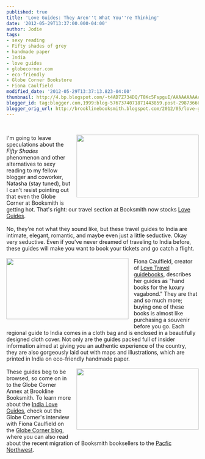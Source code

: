 ```yaml
---
published: true
title: 'Love Guides: They Aren''t What You''re Thinking'
date: '2012-05-29T13:37:00.000-04:00'
author: Jodie
tags:
- sexy reading
- Fifty shades of grey
- handmade paper
- India
- love guides
- globecorner.com
- eco-friendly
- Globe Corner Bookstore
- Fiona Caulfield
modified_date: '2012-05-29T13:37:13.823-04:00'
thumbnail: http://4.bp.blogspot.com/-t4AD7Z734DQ/T8Kc5FspguI/AAAAAAAAAeA/N-S-UKAhAfg/s72-c/AllBooks.jpg
blogger_id: tag:blogger.com,1999:blog-5767374071871443859.post-2987366602719969342
blogger_orig_url: http://brooklinebooksmith.blogspot.com/2012/05/love-guides-they-arent-what-youre.html
---
```


<br /><div><a href="http://4.bp.blogspot.com/-t4AD7Z734DQ/T8Kc5FspguI/AAAAAAAAAeA/N-S-UKAhAfg/s1600/AllBooks.jpg" imageanchor="1" style="clear: right; cssfloat: right; float: right; margin-bottom: 1em; margin-left: 1em;"><img border="0" height="164" qba="true" src="http://4.bp.blogspot.com/-t4AD7Z734DQ/T8Kc5FspguI/AAAAAAAAAeA/N-S-UKAhAfg/s320/AllBooks.jpg" width="320" /></a>I'm going to leave speculations about the <em>Fifty Shades</em> phenomenon and other alternatives to sexy reading to my fellow blogger and coworker, Natasha (stay tuned),&nbsp;but I&nbsp;can't resist pointing&nbsp;out that even the&nbsp;Globe Corner&nbsp;at Booksmith is getting hot. That's right: our travel section at Booksmith now stocks <a href="http://www.globecorner.com/s/214.html">Love Guides</a>.</div><div><br /></div><div>No, they're not what they sound like, but these travel guides to India&nbsp;are intimate, elegant, romantic,&nbsp;and maybe even just a little seductive. Okay very seductive. Even if you've never dreamed of traveling to India before, these guides&nbsp;will make you want to book your tickets and go catch a flight.</div><div><br /></div><div><a href="http://3.bp.blogspot.com/-rASrLxe92Bs/T8Kc1lWHiLI/AAAAAAAAAdw/KlU_nz9Cf40/s1600/Bengaluru_map_illo.jpg" imageanchor="1" style="clear: left; cssfloat: left; float: left; margin-bottom: 1em; margin-right: 1em;"><img border="0" height="160" qba="true" src="http://3.bp.blogspot.com/-rASrLxe92Bs/T8Kc1lWHiLI/AAAAAAAAAdw/KlU_nz9Cf40/s320/Bengaluru_map_illo.jpg" width="320" /></a></div><div>Fiona Caulfield, creator of <a href="http://www.globecorner.com/s/214.html">Love Travel guidebooks</a>,&nbsp;describes her guides as "hand books for the luxury vagabond." They are that and so much more; buying one of these books is almost like purchasing a souvenir before you go. Each regional guide to India comes in a cloth bag and is enclosed in a beautifully designed cloth cover. Not only are the guides packed full of insider information aimed at giving you an authentic experience of the country, they are also gorgeously laid out with maps and illustrations, which are printed in India on eco-friendly handmade paper.</div><div><br /></div><div><a href="http://2.bp.blogspot.com/-YXRuK59e5oY/T8Kc3o36aLI/AAAAAAAAAd4/F_amBbHosFA/s1600/Delhi_map_illo.jpg" imageanchor="1" style="clear: right; cssfloat: right; float: right; margin-bottom: 1em; margin-left: 1em;"><img border="0" height="160" qba="true" src="http://2.bp.blogspot.com/-YXRuK59e5oY/T8Kc3o36aLI/AAAAAAAAAd4/F_amBbHosFA/s320/Delhi_map_illo.jpg" width="320" /></a>These guides beg to be browsed, so come on in to the Globe Corner Annex at Brookline Booksmith. To learn more about the <a href="http://www.globecorner.com/s/214.html">India Love Guides</a>, check out the Globe Corner's interview with Fiona Caulfield on the <a href="http://globecornerbookstore.com/blogs/topics/book-reviews/">Globe Corner blog</a>, where you can also read about the recent migration of Booksmith booksellers to the <a href="http://globecornerbookstore.com/blogs/">Pacfic Northwest</a>.</div><div><br /></div><div><br /></div><div><br /></div>